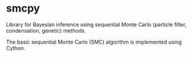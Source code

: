 # smcpy
Library for Bayesian inference using sequential Monte Carlo (particle filter, condensation, genetic) methods.

The basic sequential Monte Carlo (SMC) algorithm is implemented using Cython.
